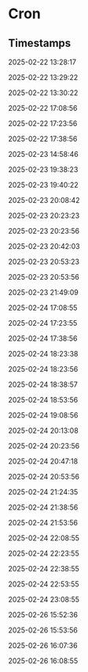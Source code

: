 # Cron

## Timestamps

2025-02-22 13:28:17

2025-02-22 13:29:22

2025-02-22 13:30:22

2025-02-22 17:08:56

2025-02-22 17:23:56

2025-02-22 17:38:56

2025-02-23 14:58:46

2025-02-23 19:38:23

2025-02-23 19:40:22

2025-02-23 20:08:42

2025-02-23 20:23:23

2025-02-23 20:23:56

2025-02-23 20:42:03

2025-02-23 20:53:23

2025-02-23 20:53:56

2025-02-23 21:49:09

2025-02-24 17:08:55

2025-02-24 17:23:55

2025-02-24 17:38:56

2025-02-24 18:23:38

2025-02-24 18:23:56

2025-02-24 18:38:57

2025-02-24 18:53:56

2025-02-24 19:08:56

2025-02-24 20:13:08

2025-02-24 20:23:56

2025-02-24 20:47:18

2025-02-24 20:53:56

2025-02-24 21:24:35

2025-02-24 21:38:56

2025-02-24 21:53:56

2025-02-24 22:08:55

2025-02-24 22:23:55

2025-02-24 22:38:55

2025-02-24 22:53:55

2025-02-24 23:08:55

2025-02-26 15:52:36

2025-02-26 15:53:56

2025-02-26 16:07:36

2025-02-26 16:08:55
